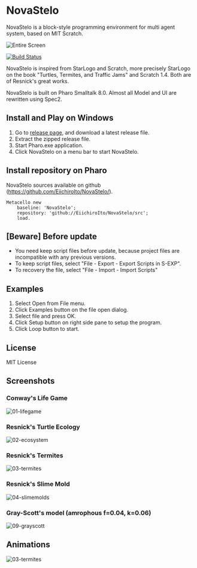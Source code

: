 # NovaStelo
NovaStelo is a block-style programming environment for multi agent system, based on MIT Scratch.

![Entire Screen](https://raw.githubusercontent.com/EiichiroIto/NovaStelo/master/misc/images/NovaStelo.png)

[![Build Status](https://travis-ci.com/EiichiroIto/NovaStelo.svg?branch=master)](https://travis-ci.com/EiichiroIto/NovaStelo)

NovaStelo is inspired from StarLogo and Scratch, more precisely
StarLogo on the book "Turtles, Termites, and Traffic Jams" and Scratch 1.4.
Both are of Resnick's great works.

NovaStelo is built on Pharo Smalltalk 8.0. Almost all Model and UI are rewritten using Spec2.

## Install and Play on Windows
1. Go to [release page](https://github.com/EiichiroIto/NovaStelo/releases), and download a latest release file.
2. Extract the zipped release file.
3. Start Pharo.exe application.
4. Click NovaStelo on a menu bar to start NovaStelo.

## Install repository on Pharo
NovaStelo sources available on github (https://github.com/EiichiroIto/NovaStelo/).
```
Metacello new
    baseline: 'NovaStelo';
    repository: 'github://EiichiroIto/NovaStelo/src';
    load.
```

## [Beware] Before update
* You need keep script files before update, because project files are incompatible with any previous versions.
* To keep script files, select "File - Export - Export Scripts in S-EXP".
* To recovery the file, select "File - Import - Import Scripts"

## Examples
1. Select Open from File menu.
2. Click Examples button on the file open dialog.
3. Select file and press OK.
4. Click Setup button on right side pane to setup the program.
5. Click Loop button to start.

## License
MIT License

## Screenshots
### Conway's Life Game
![01-lifegame](https://raw.githubusercontent.com/EiichiroIto/NovaStelo/master/misc/images/01-lifegame.png)

### Resnick's Turtle Ecology
![02-ecosystem](https://raw.githubusercontent.com/EiichiroIto/NovaStelo/master/misc/images/02-ecosystem.png)

### Resnick's Termites
![03-termites](https://raw.githubusercontent.com/EiichiroIto/NovaStelo/master/misc/images/03-termites.png)

### Resnick's Slime Mold
![04-slimemolds](https://raw.githubusercontent.com/EiichiroIto/NovaStelo/master/misc/images/04-slimemolds.png)

### Gray-Scott's model (amrophous f=0.04, k=0.06)
![09-grayscott](https://raw.githubusercontent.com/EiichiroIto/NovaStelo/master/misc/images/09-grayscott.png)


## Animations
![03-termites](https://raw.githubusercontent.com/EiichiroIto/NovaStelo/master/misc/images/03-termites.gif)

